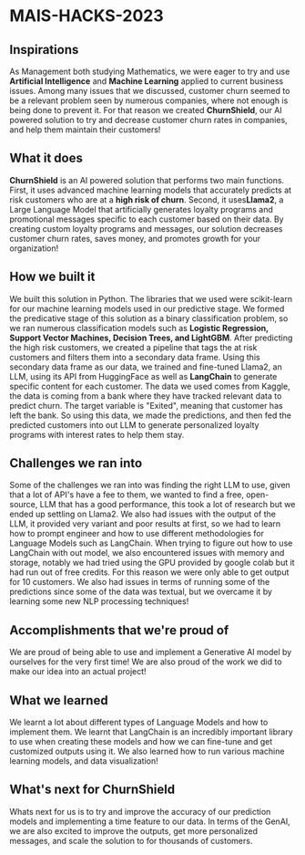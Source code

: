 # MAIS-HACKS-2023
## Inspirations
As Management both studying Mathematics, we were eager to try and use **Artificial Intelligence** and **Machine Learning** applied to current business issues. Among many issues that we discussed, customer churn seemed to be a relevant problem seen by numerous companies, where not enough is being done to prevent it. For that reason we created **ChurnShield**, our AI powered solution to try and decrease customer churn rates in companies, and help them maintain their customers!

## What it does
**ChurnShield** is an AI powered solution that performs two main functions. First, it uses advanced machine learning models that accurately predicts at risk customers who are at a **high risk of churn**. Second, it uses**Llama2**, a Large Language Model that artificially generates loyalty programs and promotional messages specific to each customer based on their data. By creating custom loyalty programs and messages, our solution decreases customer churn rates, saves money, and promotes growth for your organization! 
## How we built it
We built this solution in Python. The libraries that we used were scikit-learn for our machine learning models used in our predictive stage. We formed the predicative stage of this solution as a binary classification problem, so we ran numerous classification models such as **Logistic Regression, Support Vector Machines, Decision Trees, and LightGBM**. After predicting the high risk customers, we created a pipeline that tags the at risk customers and filters them into a secondary data frame. Using this secondary data frame as our data, we trained and fine-tuned Llama2, an LLM, using its API from HuggingFace as well as **LangChain** to generate specific content for each customer. The data we used comes from Kaggle, the data is coming from a bank where they have tracked relevant data to predict churn. The target variable is "Exited", meaning that customer has left the bank. So using this data, we made the predictions, and then fed the predicted customers into out LLM to generate personalized loyalty programs with interest rates to help them stay. 
## Challenges we ran into
Some of the challenges we ran into was finding the right LLM to use, given that a lot of API's have a fee to them, we wanted to find a free, open-source, LLM that has a good performance, this took a lot of research but we ended up settling on Llama2. We also had issues with the output of the LLM, it provided very variant and poor results at first, so we had to learn how to prompt engineer and how to use different methodologies for Language Models such as LangChain. When trying to figure out how to use LangChain with out model, we also encountered issues with memory and storage, notably we had tried using the GPU provided by google colab but it had run out of free credits. For this reason we were only able to get output for 10 customers. We also had issues in terms of running some of the predictions since some of the data was textual, but we overcame it by learning some new NLP processing techniques!
## Accomplishments that we're proud of
We are proud of being able to use and implement a Generative AI model by ourselves for the very first time! We are also proud of the work we did to make our idea into an actual project!
## What we learned
We learnt a lot about different types of Language Models and how to implement them. We learnt that LangChain is an incredibly important library to use when creating these models and how we can fine-tune and get customized outputs using it. We also learned how to run various machine learning models, and data visualization! 
## What's next for ChurnShield
Whats next for us is to try and improve the accuracy of our prediction models and implementing a time feature to our data. In terms of the GenAI, we are also excited to improve the outputs, get more personalized messages, and scale the solution to for thousands of customers.
